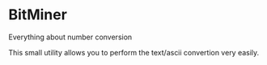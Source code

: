 # BitMiner
Everything about number conversion

This small utility allows you to perform the text/ascii convertion very easily.
